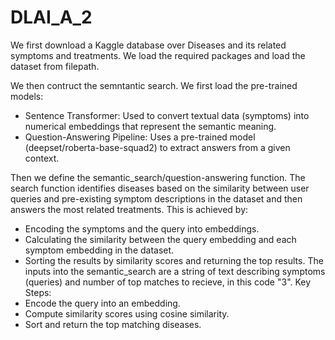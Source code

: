 # DLAI_A_2

We first download a Kaggle database over Diseases and its related symptoms and treatments.
We load the required packages and load the dataset from filepath. 


We then contruct the semntantic search.
We first load the pre-trained models:
  - Sentence Transformer: Used to convert textual data (symptoms) into numerical embeddings that represent the semantic meaning.
  - Question-Answering Pipeline: Uses a pre-trained model (deepset/roberta-base-squad2) to extract answers from a given context.

Then we define the semantic_search/question-answering function. The search function identifies diseases based on the similarity between user queries and pre-existing symptom descriptions in the dataset and then answers the most related treatments. This is achieved by:
  - Encoding the symptoms and the query into embeddings.
  - Calculating the similarity between the query embedding and each symptom embedding in the dataset.
  - Sorting the results by similarity scores and returning the top results.
The inputs into the semantic_search are a string of text describing symptoms (queries) and number of top matches to recieve, in this code "3".
Key Steps:
  - Encode the query into an embedding.
  - Compute similarity scores using cosine similarity.
  - Sort and return the top matching diseases. 
